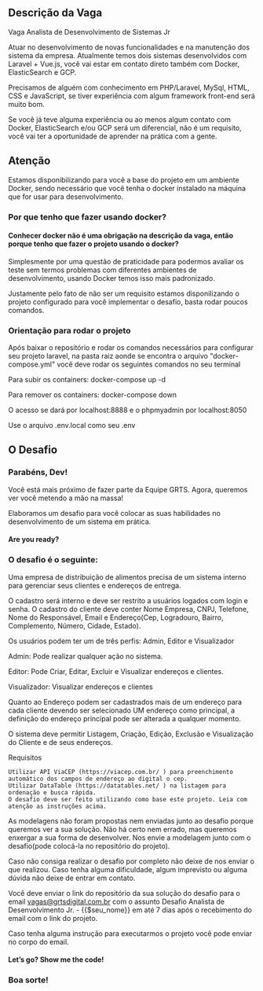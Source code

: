 ## Descrição da Vaga

Vaga Analista de Desenvolvimento de Sistemas Jr

Atuar no desenvolvimento de novas funcionalidades e na manutenção dos sistema da empresa. Atualmente temos dois sistemas desenvolvidos com Laravel + Vue.js, você vai estar em contato direto também com Docker, ElasticSearch e GCP.

Precisamos de alguém com conhecimento em PHP/Laravel, MySql, HTML, CSS e JavaScript, se tiver experiência com algum framework front-end será muito bom.

Se você já teve alguma experiência ou ao menos algum contato com Docker, ElasticSearch e/ou GCP será um diferencial, não é um requisito, você vai ter a oportunidade de aprender na prática com a gente.

## Atenção

Estamos disponibilizando para você a base do projeto em um ambiente Docker, sendo necessário que você tenha o docker instalado na máquina que for usar para desenvolvimento. 

### Por que tenho que fazer usando docker?

#### Conhecer docker não é uma obrigação na descrição da vaga, então porque tenho que fazer o projeto usando o docker? 

Simplesmente por uma questão de praticidade para podermos avaliar os teste sem termos problemas com diferentes ambientes de desenvolvimento, usando Docker temos isso mais padronizado.

Justamente pelo fato de não ser um requisito estamos disponilizando o projeto configurado para você implementar o desafio, basta rodar poucos comandos.

### Orientação para rodar o projeto

Após baixar o repositório e rodar os comandos necessários para configurar seu projeto laravel, na pasta raiz aonde se encontra o arquivo "docker-compose.yml" você deve rodar os seguintes comandos no seu terminal

Para subir os containers: docker-compose up -d

Para remover os containers: docker-compose down

O acesso se dará por localhost:8888 e o phpmyadmin por localhost:8050

Use o arquivo .env.local como seu .env

## O Desafio

### Parabéns, Dev!

Você está mais próximo de fazer parte da Equipe GRTS. Agora, queremos ver você metendo a mão na massa!

Elaboramos um desafio para você colocar as suas habilidades no desenvolvimento de um sistema em prática.

#### Are you ready? 

### O desafio é o seguinte:

Uma empresa de distribuição de alimentos precisa de um sistema interno para gerenciar seus clientes e endereços de entrega.

O cadastro será interno e deve ser restrito a usuários logados com login e senha. O cadastro do cliente deve conter Nome Empresa, CNPJ, Telefone, Nome do Responsável, Email e Endereço(Cep, Logradouro, Bairro, Complemento, Número, Cidade, Estado).

Os usuários podem ter um de três perfis: Admin, Editor e Visualizador

Admin: Pode realizar qualquer ação no sistema.

Editor: Pode Criar, Editar, Excluir e Visualizar endereços e clientes.

Visualizador: Visualizar endereços e clientes

Quanto ao Endereço podem ser cadastrados mais de um endereço para cada cliente devendo ser selecionado UM endereço como principal, a definição do endereço principal pode ser alterada a qualquer momento.

O sistema deve permitir Listagem, Criação, Edição, Exclusão e Visualização do Cliente e de seus endereços.

Requisitos
	
	Utilizar API ViaCEP (https://viacep.com.br/ ) para preenchimento automático dos campos de endereço ao digital o cep.
	Utilizar DataTable (https://datatables.net/ ) na listagem para ordenação e busca rápida.
	O desafio deve ser feito utilizando como base este projeto. Leia com atenção as instruções acima.

As modelagens não foram propostas nem enviadas junto ao desafio porque queremos ver a sua solução. Não há certo nem errado, mas queremos enxergar a sua forma de desenvolver. Nos envie a modelagem junto com o desafio(pode colocá-la no repositório do projeto).

Caso não consiga realizar o desafio por completo não deixe de nos enviar o que realizou. Caso tenha alguma dificuldade, algum imprevisto ou alguma dúvida não deixe de entrar em contato.

Você deve enviar o link do repositório da sua solução do desafio para o email vagas@grtsdigital.com.br com o assunto Desafio Analista de Desenvolvimento Jr. - {{$seu_nome}} em até 7 dias após o recebimento do email com o link do projeto. 

Caso tenha alguma instrução para executarmos o projeto você pode enviar no corpo do email.

#### Let’s go? Show me the code!

### Boa sorte!
